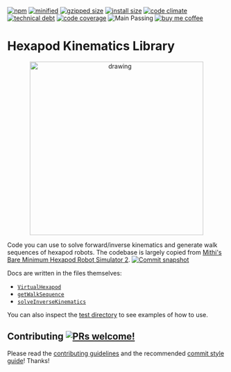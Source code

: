[![npm](https://img.shields.io/npm/v/hexapod-kinematics-library.svg)](https://www.npmjs.com/package/hexapod-kinematics-library)
[![minified](https://img.shields.io/bundlephobia/min/hexapod-kinematics-library?color=%2300BCD4&label=minified)](https://bundlephobia.com/result?p=hexapod-kinematics-library)
[![gzipped size](https://img.shields.io/bundlephobia/minzip/hexapod-kinematics-library?color=%2300BCD4&label=minified%20%2B%20gzipped)](https://bundlephobia.com/result?p=hexapod-kinematics-library)
[![install size](https://packagephobia.now.sh/badge?p=hexapod-kinematics-library)](https://packagephobia.com/result?p=hexapod-kinematics-library)
[![code climate](https://codeclimate.com/github/mithi/hexapod-kinematics-library/badges/gpa.svg)](https://codeclimate.com/github/mithi/hexapod-kinematics-library)
[![technical debt](https://img.shields.io/codeclimate/tech-debt/mithi/hexapod-kinematics-library)](https://codeclimate.com/github/mithi/hexapod-kinematics-library/trends/technical_debt)
[![code coverage](https://codecov.io/gh/mithi/hexapod-kinematics-library/branch/main/graph/badge.svg?token=JW0Z2IOSRX)](https://codecov.io/gh/mithi/hexapod-kinematics-library)
![Main Passing](https://github.com/mithi/hexapod-kinematics-library/workflows/main/badge.svg)
[![buy me coffee](https://img.shields.io/badge/Buy%20me%20-coffee!-orange.svg?logo=buy-me-a-coffee&color=795548)](https://ko-fi.com/minimithi)

# Hexapod Kinematics Library

<p align="center">
    <img src="https://mithi.github.io/robotics-blog/show-off-v2-4.gif" alt="drawing" width="400" />
</p>

Code you can use to solve forward/inverse kinematics and generate walk sequences of hexapod robots. The codebase is largely copied from [Mithi's Bare Minimum Hexapod Robot Simulator 2](https://github.com/mithi/hexapod). [![Commit snapshot](https://img.shields.io/badge/commit%20snapshot-467d1a3b9-orange.svg?color=purple)](https://github.com/mithi/hexapod/tree/467d1a3b92dabd0304c7ef4675d64179f82efb69/src/hexapod)

Docs are written in the files themselves:

-   [`VirtualHexapod`](./src/VirtualHexapod.js)
-   [`getWalkSequence`](./src/solvers/walkSequenceSolver.js)
-   [`solveInverseKinematics`](./src/solvers/ik/hexapodSolver.js)

You can also inspect the [test directory](https://github.com/mithi/hexapod-kinematics-library/tree/main/tests) to see examples of how to use.

## Contributing [![PRs welcome!](https://img.shields.io/badge/PRs-welcome-orange.svg?style=flat)](https://github.com/mithi/mithi/wiki/Contributing)

Please read the [contributing guidelines](https://github.com/mithi/mithi/wiki/Contributing) and the recommended [commit style guide](https://github.com/mithi/mithi/wiki/Commit-style-guide)! Thanks!
